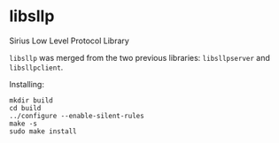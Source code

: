 libsllp
=======

Sirius Low Level Protocol Library

<code>libsllp</code> was merged from the two previous libraries: <code>libsllpserver</code> and <code>libsllpclient</code>.

Installing:

    mkdir build
    cd build
    ../configure --enable-silent-rules
    make -s
    sudo make install